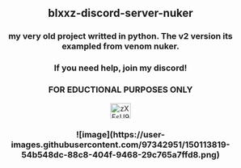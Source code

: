<h2 align="center">blxxz-discord-server-nuker</h2>
<h3 align="center">my very old project writted in python. The v2 version its exampled from venom nuker.</h3>
<h3 align="center">If you need help, join my discord!</h3>
<h3 align="center">FOR EDUCTIONAL PURPOSES ONLY</h3>
<p align="center">
<a href="https://discord.gg/zXFsU935HD" target="blank"><img align="center" src="https://raw.githubusercontent.com/rahuldkjain/github-profile-readme-generator/master/src/images/icons/Social/discord.svg" alt="zXFsU935HD" height="30" width="40" /></a>
</p>
<h3 align="center">![image](https://user-images.githubusercontent.com/97342951/150113819-54b548dc-88c8-404f-9468-29c765a7ffd8.png)</h3>

